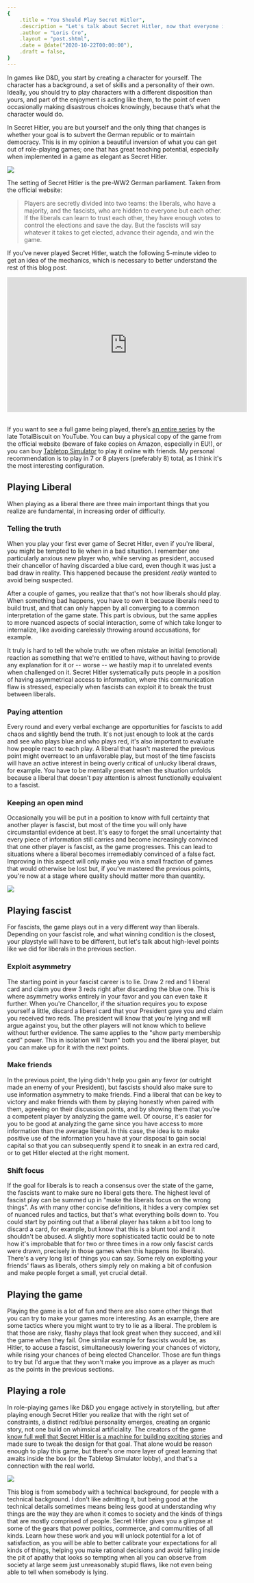 ```yaml
---
{
    .title = "You Should Play Secret Hitler",
    .description = "Let's talk about Secret Hitler, now that everyone is playing Among Us and Among U.S.",
    .author = "Loris Cro",
    .layout = "post.shtml",
    .date = @date("2020-10-22T00:00:00"),
    .draft = false,
}
---
```


In games like D&D, you start by creating a character for yourself. The character has a background, a set of skills and a personality of their own. Ideally, you should try to play characters with a different disposition than yours, and part of the enjoyment is acting like them, to the point of even occasionally making disastrous choices knowingly, because that’s what the character would do.

In Secret Hitler, you are but yourself and the only thing that changes is whether your goal is to subvert the German republic or to maintain democracy. This is in my opinion a beautiful inversion of what you can get out of role-playing games; one that has great teaching potential, especially when implemented in a game as elegant as Secret Hitler.

![](pieces.png)

The setting of Secret Hitler is the pre-WW2 German parliament. Taken from the official website:

> Players are secretly divided into two teams: the liberals, who have a majority, and the fascists, who are hidden to everyone but each other. If the liberals can learn to trust each other, they have enough votes to control the elections and save the day. But the fascists will say whatever it takes to get elected, advance their agenda, and win the game.

If you've never played Secret Hitler, watch the following 5-minute video to get an idea of the mechanics, which is necessary to better understand the rest of this blog post.

<div class="video-container">
<iframe width="560" height="315" src="https://www.youtube-nocookie.com/embed/APiugylcAJw" frameborder="0" allow="accelerometer; autoplay; encrypted-media; gyroscope; picture-in-picture" allowfullscreen></iframe>
</div>

<br>If you want to see a full game being played, there’s [an entire series](https://www.youtube.com/watch?v=k69PbHoSWm4) by the late TotalBiscuit on YouTube. You can buy a physical copy of the game from the official website (beware of fake copies on Amazon, especially in EU!), or you can buy [Tabletop Simulator](https://store.steampowered.com/app/286160/Tabletop_Simulator/) to play it online with friends. My personal recommendation is to play in 7 or 8 players (preferably 8) total, as I think it's the most interesting configuration.

## Playing Liberal
When playing as a liberal there are three main important things that you realize are fundamental, in increasing order of difficulty.

### Telling the truth
When you play your first ever game of Secret Hitler, even if you're liberal, you might be tempted to lie when in a bad situation. I remember one particularly anxious new player who, while serving as president, accused their chancellor of having discarded a blue card, even though it was just a bad draw in reality. This happened because the president *really* wanted to avoid being suspected.

After a couple of games, you realize that that's not how liberals should play. When something bad happens, you have to own it because liberals need to build trust, and that can only happen by all converging to a common interpretation of the game state. This part is obvious, but the same applies to more nuanced aspects of social interaction, some of which take longer to internalize, like avoiding carelessly throwing around accusations, for example.

It truly is hard to tell the whole truth: we often mistake an initial (emotional) reaction as something that we're entitled to have, without having to provide any explanation for it or -- worse -- we hastily map it to unrelated events when challenged on it. Secret Hitler systematically puts people in a position of having asymmetrical access to information, where this communication flaw is stressed, especially when fascists can exploit it to break the trust between liberals.

### Paying attention
Every round and every verbal exchange are opportunities for fascists to add chaos and slightly bend the truth. It's not just enough to look at the cards and see who plays blue and who plays red, it's also important to evaluate how people react to each play. A liberal that hasn't mastered the previous point might overreact to an unfavorable play, but most of the time fascists will have an active interest in being overly critical of unlucky liberal draws, for example. You have to be mentally present when the situation unfolds because a liberal that doesn't pay attention is almost functionally equivalent to a fascist.

### Keeping an open mind
Occasionally you will be put in a position to know with full certainty that another player is fascist, but most of the time you will only have circumstantial evidence at best. It's easy to forget the small uncertainty that every piece of information still carries and become increasingly convinced that one other player is fascist, as the game progresses. This can lead to situations where a liberal becomes irremediably convinced of a false fact. Improving in this aspect will only make you win a small fraction of games that would otherwise be lost but, if you've mastered the previous points, you're now at a stage where quality should matter more than quantity.

![](yinyang.jpeg)

## Playing fascist
For fascists, the game plays out in a very different way than liberals. Depending on your fascist role, and what winning condition is the closest, your playstyle will have to be different, but let's talk about high-level points like we did for liberals in the previous section.

### Exploit asymmetry 
The starting point in your fascist career is to lie. Draw 2 red and 1 liberal card and claim you drew 3 reds right after discarding the blue one. This is where asymmetry works entirely in your favor and you can even take it further. When you're Chancellor, if the situation requires you to expose yourself a little, discard a liberal card that your President gave you and claim you received two reds. The president will know that you're lying and will argue against you, but the other players will not know which to believe without further evidence. The same applies to the "show party membership card" power. This in isolation will "burn" both you and the liberal player, but you can make up for it with the next points.

### Make friends
In the previous point, the lying didn't help you gain any favor (or outright made an enemy of your President), but fascists should also make sure to use information asymmetry to make friends. Find a liberal that can be key to victory and make friends with them by playing honestly when paired with them, agreeing on their discussion points, and by showing them that you're a competent player by analyzing the game well. Of course, it's easier for you to be good at analyzing the game since you have access to more information than the average liberal. In this case, the idea is to make positive use of the information you have at your disposal to gain social capital so that you can subsequently spend it to sneak in an extra red card, or to get Hitler elected at the right moment.

### Shift focus
If the goal for liberals is to reach a consensus over the state of the game, the fascists want to make sure no liberal gets there. The highest level of fascist play can be summed up in  "make the liberals focus on the wrong things". As with many other concise definitions, it hides a very complex set of nuanced rules and tactics, but that's what everything boils down to. You could start by pointing out that a liberal player has taken a bit too long to discard a card, for example, but know that this is a blunt tool and it shouldn't be abused. A slightly more sophisticated tactic could be to note how it's improbable that for two or three times in a row only fascist cards were drawn, precisely in those games when this happens (to liberals). There's a very long list of things you can say. Some rely on exploiting your friends' flaws as liberals, others simply rely on making a bit of confusion and make people forget a small, yet crucial detail.

## Playing the game
Playing the game is a lot of fun and there are also some other things that you can try to make your games more interesting. As an example, there are some tactics where you might want to try to lie as a liberal. The problem is that those are risky, flashy plays that look great when they succeed, and kill the game when they fail. One similar example for fascists would be, as Hitler, to accuse a fascist, simultaneously lowering your chances of victory, while rising your chances of being elected Chancellor. Those are fun things to try but I'd argue that they won't make you improve as a player as much as the points in the previous sections.

## Playing a role
In role-playing games like D&D you engage actively in storytelling, but after playing enough Secret Hitler you realize that with the right set of constraints, a distinct red/blue personality emerges, creating an organic story, not one build on whimsical artificiality. The creators of the game [know full well that Secret Hitler is a machine for building exciting stories](https://www.youtube.com/watch?v=6-IJZrrMFpE) and made sure to tweak the design for that goal. That alone would be reason enough to play this game, but there's one more layer of great learning that awaits inside the box (or the Tabletop Simulator lobby), and that's a connection with the real world.

![](cards.png)

This blog is from somebody with a technical background, for people with a technical background. I don't like admitting it, but being good at the technical details sometimes means being less good at understanding why things are the way they are when it comes to society and the kinds of things that are mostly comprised of people. Secret Hitler gives you a glimpse at some of the gears that power politics, commerce, and communities of all kinds. Learn how these work and you will unlock potential for a lot of satisfaction, as you will be able to better calibrate your expectations for all kinds of things, helping you make rational decisions and avoid falling inside the pit of apathy that looks so tempting when all you can observe from society at large seem just unreasonably stupid flaws, like not even being able to tell when somebody is lying.
